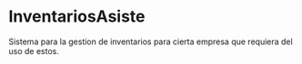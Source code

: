 # InventariosAsiste
Sistema para la gestion de inventarios para cierta empresa que requiera del uso de estos.
